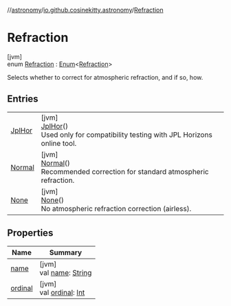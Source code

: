 //[astronomy](../../../index.md)/[io.github.cosinekitty.astronomy](../index.md)/[Refraction](index.md)

# Refraction

[jvm]\
enum [Refraction](index.md) : [Enum](https://kotlinlang.org/api/latest/jvm/stdlib/kotlin/-enum/index.html)&lt;[Refraction](index.md)&gt; 

Selects whether to correct for atmospheric refraction, and if so, how.

## Entries

| | |
|---|---|
| [JplHor](-jpl-hor/index.md) | [jvm]<br>[JplHor](-jpl-hor/index.md)()<br>Used only for compatibility testing with JPL Horizons online tool. |
| [Normal](-normal/index.md) | [jvm]<br>[Normal](-normal/index.md)()<br>Recommended correction for standard atmospheric refraction. |
| [None](-none/index.md) | [jvm]<br>[None](-none/index.md)()<br>No atmospheric refraction correction (airless). |

## Properties

| Name | Summary |
|---|---|
| [name](../-node-event-kind/-invalid/index.md#-372974862%2FProperties%2F-1216412040) | [jvm]<br>val [name](../-node-event-kind/-invalid/index.md#-372974862%2FProperties%2F-1216412040): [String](https://kotlinlang.org/api/latest/jvm/stdlib/kotlin/-string/index.html) |
| [ordinal](../-node-event-kind/-invalid/index.md#-739389684%2FProperties%2F-1216412040) | [jvm]<br>val [ordinal](../-node-event-kind/-invalid/index.md#-739389684%2FProperties%2F-1216412040): [Int](https://kotlinlang.org/api/latest/jvm/stdlib/kotlin/-int/index.html) |
